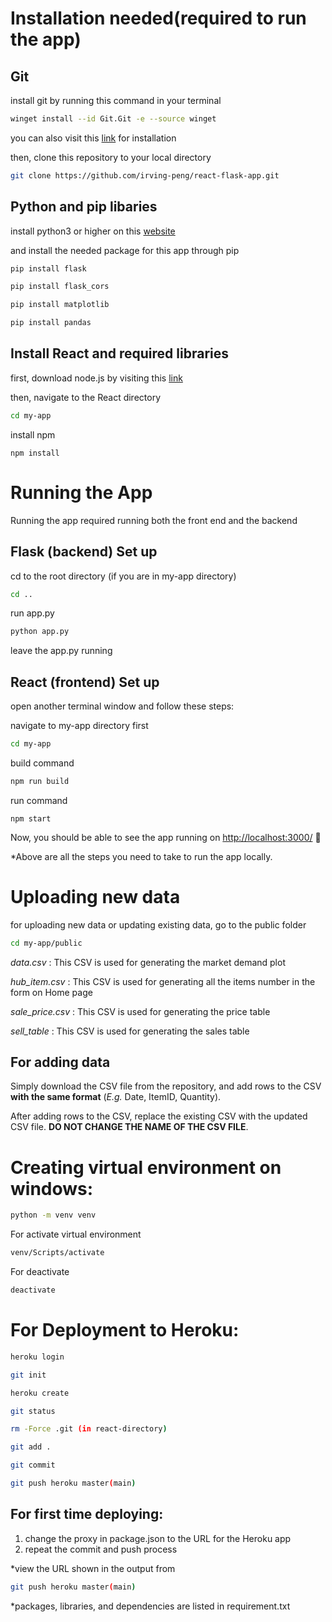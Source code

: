 # Installation needed(required to run the app)
## Git

install git by running this command in your terminal 
```bash
winget install --id Git.Git -e --source winget
```
you can also visit this [link](https://git-scm.com/download/win) for installation

then, clone this repository to your local directory 
```bash
git clone https://github.com/irving-peng/react-flask-app.git
```
## Python and pip libaries
install python3 or higher on this [website](https://www.python.org/downloads/windows/)

and install the needed package for this app through pip

```bash
pip install flask
```
```bash
pip install flask_cors
```
```bash
pip install matplotlib
```
```bash
pip install pandas
```
## Install React and required libraries
first, download node.js by visiting this [link](https://nodejs.org/en/)

then, navigate to the React directory
```bash
cd my-app
```
install npm
```
npm install
```
# Running the App
Running the app required running both the front end and the backend
## Flask (backend) Set up
cd to the root directory (if you are in my-app directory)
```bash
cd ..
```
run app.py 
```bash
python app.py
```
leave the app.py running
## React (frontend) Set up
open another terminal window and follow these steps:

navigate to my-app directory first
```bash
cd my-app
```

build command

```bash
npm run build
```

run command

```
npm start
```
Now, you should be able to see the app running on [http://localhost:3000/](http://localhost:3000/) 🎉

*Above are all the steps you need to take to run the app locally. 
# Uploading new data
for uploading new data or updating existing data, go to the public folder
```bash
cd my-app/public
```
*data.csv* : This CSV is used for generating the market demand plot

*hub_item.csv* : This CSV is used for generating all the items number in the form on Home page

*sale_price.csv* : This CSV is used for generating the price table

*sell_table* : This CSV is used for generating the sales table

## For adding data
Simply download the CSV file from the repository, and add rows to the CSV **with the same format** (*E.g.* Date, ItemID, Quantity).

After adding rows to the CSV, replace the existing CSV with the updated CSV file. **DO NOT CHANGE THE NAME OF THE CSV FILE**.

# Creating virtual environment on windows:
```bash
python -m venv venv
```
For activate virtual environment
```bash
venv/Scripts/activate
```
For deactivate
```bash
deactivate
```

# For Deployment to Heroku:
 ```bash
 heroku login
 ```
```bash
git init
```
```bash
heroku create
```
```bash
git status
```
```bash
rm -Force .git (in react-directory)
```
```bash
git add .
```
```bash
git commit
```
```bash
git push heroku master(main)
```

## For first time deploying:   
1. change the proxy in package.json to the URL for the Heroku app
2. repeat the commit and push process


*view the URL shown in the output from
```bash
git push heroku master(main)
```
*packages, libraries, and dependencies are listed in requirement.txt
